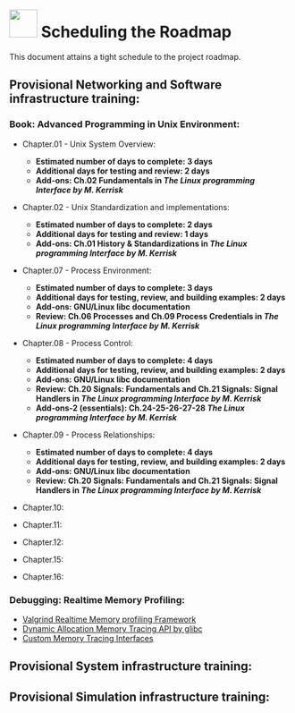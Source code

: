 # <img src="https://github.com/user-attachments/assets/c60a584d-75fa-4d9e-9881-ed8c9461f0c9" width=50 height=50/> Scheduling the Roadmap

This document attains a tight schedule to the project roadmap.

## Provisional Networking and Software infrastructure training: 
### Book: Advanced Programming in Unix Environment:
* Chapter.01 - Unix System Overview:
  - **Estimated number of days to complete: 3 days**
  - **Additional days for testing and review: 2 days**
  - **Add-ons: Ch.02 Fundamentals in _The Linux programming Interface by M. Kerrisk_**

* Chapter.02 - Unix Standardization and implementations:
  - **Estimated number of days to complete: 2 days**
  - **Additional days for testing and review: 1 days**
  - **Add-ons: Ch.01 History & Standardizations in _The Linux programming Interface by M. Kerrisk_**

* Chapter.07 - Process Environment:
  - **Estimated number of days to complete: 3 days**
  - **Additional days for testing, review, and building examples: 2 days**
  - **Add-ons: GNU/Linux libc documentation**
  - **Review: Ch.06 Processes and Ch.09 Process Credentials in _The Linux programming Interface by M. Kerrisk_**

* Chapter.08 - Process Control: 
  - **Estimated number of days to complete: 4 days**
  - **Additional days for testing, review, and building examples: 2 days**
  - **Add-ons: GNU/Linux libc documentation**
  - **Review: Ch.20 Signals: Fundamentals and Ch.21 Signals: Signal Handlers in _The Linux programming Interface by M. Kerrisk_**
  - **Add-ons-2 (essentials): Ch.24-25-26-27-28 _The Linux programming Interface by M. Kerrisk_**

* Chapter.09 - Process Relationships: 
  - **Estimated number of days to complete: 4 days**
  - **Additional days for testing, review, and building examples: 2 days**
  - **Add-ons: GNU/Linux libc documentation**
  - **Review: Ch.20 Signals: Fundamentals and Ch.21 Signals: Signal Handlers in _The Linux programming Interface by M. Kerrisk_**

* Chapter.10:
* Chapter.11:
* Chapter.12:
* Chapter.15:
* Chapter.16:

### Debugging: Realtime Memory Profiling:
* [Valgrind Realtime Memory profiling Framework]()
* [Dynamic Allocation Memory Tracing API by glibc]()
* [Custom Memory Tracing Interfaces]()


## Provisional System infrastructure training: 

## Provisional Simulation infrastructure training: 
